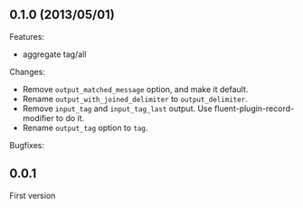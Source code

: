## 0.1.0 (2013/05/01)

Features:

  - aggregate tag/all

Changes:

  - Remove `output_matched_message` option, and make it default. 
  - Rename `output_with_joined_delimiter` to `output_delimiter`. 
  - Remove `input_tag` and `input_tag_last` output. Use fluent-plugin-record-modifier to do it.
  - Rename `output_tag` option to `tag`.

Bugfixes:

## 0.0.1

First version
